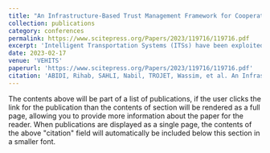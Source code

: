 ```yaml
---
title: "An Infrastructure-Based Trust Management Framework for Cooperative ITS."
collection: publications
category: conferences
permalink: https://www.scitepress.org/Papers/2023/119716/119716.pdf
excerpt: 'Intelligent Transportation Systems (ITSs) have been exploited by developed countries to enhance the quality of transportation services. However, these systems are still facing major bottlenecks to be addressed such as the data density, precision and reliability of perceived data and computational feasibility of the nodes. Trust management is a mechanism applied to secure the vehicular networks. However, most of the proposed trust models that are applied to Vehicular Ad-hoc NETwork (VANET) do not address all the aforementioned challenges of ITS. In this paper, we present a comprehensive framework of trust management specifically designed for ITS applications. The proposed framework is an infrastructure-based solution that relies on Smart Road Signs (SRSs) to assess the trustworthiness of traffic data and nodes of the network. The idea of the framework is to use autonomous SRSss that are able to collect raw data and evaluate it in order to alert the drivers with reliable traffic information in real time. We adopt a hierarchical architecture that exploits a two-level trust evaluation to ensure accuracy, scalability, security and high reactivity of ITS applications. A discussion of the framework and its strengths is presented.'
date: 2023-02-17
venue: 'VEHITS'
paperurl: 'https://www.scitepress.org/Papers/2023/119716/119716.pdf'
citation: 'ABIDI, Rihab, SAHLI, Nabil, TROJET, Wassim, et al. An Infrastructure-Based Trust Management Framework for Cooperative ITS. In : VEHITS. 2023. p. 329-336.'
---
```


The contents above will be part of a list of publications, if the user clicks the link for the publication than the contents of section will be rendered as a full page, allowing you to provide more information about the paper for the reader. When publications are displayed as a single page, the contents of the above "citation" field will automatically be included below this section in a smaller font.
